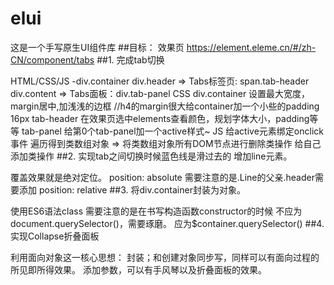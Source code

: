 # elui

这是一个手写原生UI组件库
##目标： 效果页 https://element.eleme.cn/#/zh-CN/component/tabs 
##1. 完成tab切换

HTML/CSS/JS -div.container
div.header => Tabs标签页: span.tab-header
div.content => Tabs面板：div.tab-panel
CSS
div.container 设置最大宽度，margin居中,加浅浅的边框 //h4的margin很大给container加一个小些的padding 16px
tab-header 在效果页选中elements查看颜色，规划字体大小，padding等等
tab-panel
给第0个tab-panel加一个active样式~
JS
给active元素绑定onclick事件
遍历得到类数组对象 => 将类数组对象所有DOM节点进行删除类操作
给自己添加类操作
##2. 实现tab之间切换时候蓝色线是滑过去的 增加line元素。

覆盖效果就是绝对定位。 position: absolute
需要注意的是.Line的父亲.header需要添加 position: relative
##3. 将div.container封装为对象。

使用ES6语法class
需要注意的是在书写构造函数constructor的时候 不应为document.querySelector()，需要琢磨。 应为$container.querySelector()
##4. 实现Collapse折叠面板

利用面向对象这一核心思想： 封装；和创建对象同步写，同样可以有面向过程的所见即所得效果。
添加参数，可以有手风琴以及折叠面板的效果。
